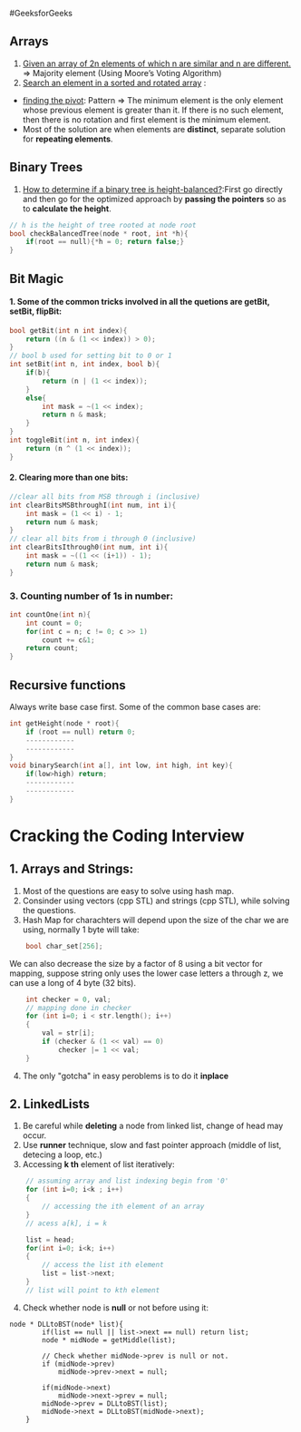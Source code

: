 #GeeksforGeeks

## Arrays
1. [Given an array of 2n elements of which n are similar and n are different.](http://stackoverflow.com/questions/6655536/given-an-array-of-2n-elements-of-which-n-are-similar-and-n-are-different) => Majority element (Using Moore’s Voting Algorithm)
2. [Search an element in a sorted and rotated array](http://www.geeksforgeeks.org/search-an-element-in-a-sorted-and-pivoted-array/) : 
  * [finding the pivot](http://www.geeksforgeeks.org/find-minimum-element-in-a-sorted-and-rotated-array/): Pattern => The minimum element is the only element whose previous element is greater than it. If there is no such element, then there is no rotation and first element is the minimum element.
  * Most of the solution are when elements are __distinct__, separate solution for __repeating elements__.

## Binary Trees
1. [How to determine if a binary tree is height-balanced?](http://www.geeksforgeeks.org/how-to-determine-if-a-binary-tree-is-balanced/):First go directly and then go for the optimized approach by **passing the pointers** so as to **calculate the height**.
```C
// h is the height of tree rooted at node root
bool checkBalancedTree(node * root, int *h){
	if(root == null){*h = 0; return false;}
}
```

## Bit Magic
#### 1. Some of the common tricks involved in all the quetions are **getBit**, **setBit**, **flipBit**:
```C
bool getBit(int n int index){
	return ((n & (1 << index)) > 0);
}
// bool b used for setting bit to 0 or 1
int setBit(int n, int index, bool b){
	if(b){
		return (n | (1 << index));
	}
	else{
		int mask = ~(1 << index);
		return n & mask;
	}
}
int toggleBit(int n, int index){
	return (n ^ (1 << index));
}
```

#### 2. Clearing more than one bits:
```C
//clear all bits from MSB through i (inclusive)
int clearBitsMSBthroughI(int num, int i){
	int mask = (1 << i) - 1;
	return num & mask;
}
// clear all bits from i through 0 (inclusive)
int clearBitsIthrough0(int num, int i){
	int mask = ~((1 << (i+1)) - 1);
	return num & mask;
}
```

### 3. Counting number of 1s in number:

```C
int countOne(int n){
	int count = 0;
	for(int c = n; c != 0; c >> 1)
		count += c&1;
	return count;
}
```

## Recursive functions
Always write base case first. Some of the common base cases are:
```C
int getHeight(node * root){
	if (root == null) return 0;
	------------
	------------
}
void binarySearch(int a[], int low, int high, int key){
	if(low>high) return;
	------------
	------------
}
```

# Cracking the Coding Interview

## 1. Arrays and Strings:
1. Most of the questions are easy to solve using hash map. 
2. Consinder using vectors (cpp STL) and strings (cpp STL), while solving the questions.
3. Hash Map for charachters will depend upon the size of the char we are using, normally 1 byte will take:
```C
	bool char_set[256]; 
```
We can also decrease the size by a factor of 8 using a bit vector for mapping, suppose string only uses the lower case letters a through z, we can use a long of 4 byte (32 bits).
```C
	int checker = 0, val;
	// mapping done in checker
	for (int i=0; i < str.length(); i++)
	{
		val = str[i];
		if (checker & (1 << val) == 0)
			checker |= 1 << val;
	}
```
4. The only "gotcha" in easy peroblems is to do it __inplace__

## 2. LinkedLists
1. Be careful while __deleting__ a node from linked list, change of head may occur.
2. Use __runner__ technique, slow and fast pointer approach (middle of list, detecing a loop, etc.)
3. Accessing __k th__ element of list iteratively:
```C
	// assuming array and list indexing begin from '0'
	for (int i=0; i<k ; i++)
	{
		// accessing the ith element of an array
	}
	// acess a[k], i = k

	list = head;
	for(int i=0; i<k; i++)
	{
		// access the list ith element
		list = list->next;
	}
	// list will point to kth element
```
4. Check whether node is __null__ or not before using it:
```
node * DLLtoBST(node* list){
		if(list == null || list->next == null) return list;
		node * midNode = getMiddle(list);
		
		// Check whether midNode->prev is null or not.
		if (midNode->prev)
			midNode->prev->next = null;
		
		if(midNode->next)
			midNode->next->prev = null;
		midNode->prev = DLLtoBST(list);
		midNode->next = DLLtoBST(midNode->next);
	}
```
